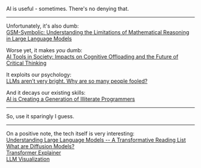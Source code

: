 AI is useful - sometimes. There's no denying that.

---

Unfortunately, it's also dumb:  
[GSM-Symbolic: Understanding the Limitations of Mathematical Reasoning in Large Language Models](https://arxiv.org/pdf/2410.05229)
 
Worse yet, it makes *you* dumb:  
[AI Tools in Society: Impacts on Cognitive Offloading and the Future of Critical Thinking](https://www.mdpi.com/2075-4698/15/1/6)
 
It exploits our psychology:  
[LLMs aren’t very bright. Why are so many people fooled?](https://garymarcus.substack.com/p/llms-arent-very-bright-why-are-so)
 
And it decays our existing skills:  
[AI is Creating a Generation of Illiterate Programmers](https://nmn.gl/blog/ai-illiterate-programmers)

---

So, use it sparingly I guess.
 
---
 
On a positive note, the tech itself is very interesting:  
[Understanding Large Language Models -- A Transformative Reading List](https://sebastianraschka.com/blog/2023/llm-reading-list.html)  
[What are Diffusion Models?](https://lilianweng.github.io/posts/2021-07-11-diffusion-models/)  
[Transformer Explainer](https://poloclub.github.io/transformer-explainer/)  
[LLM Visualization](https://bbycroft.net/llm)
